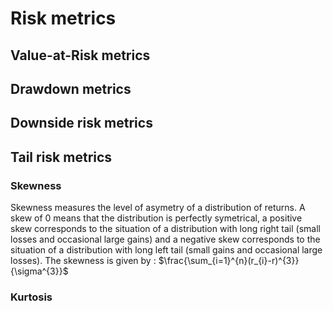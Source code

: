 # Risk metrics

## Value-at-Risk metrics

## Drawdown metrics

## Downside risk metrics

## Tail risk metrics

### Skewness

Skewness measures the level of asymetry of a distribution of returns. A skew of 0 means that the distribution is perfectly symetrical, a positive skew corresponds to the situation of a distribution with long right tail (small losses and occasional large gains) and a negative skew corresponds to the situation of a distribution with long left tail (small gains and occasional large losses). The skewness is given by : $\frac{\sum_{i=1}^{n}(r_{i}-r)^{3}}{\sigma^{3}}$

### Kurtosis
